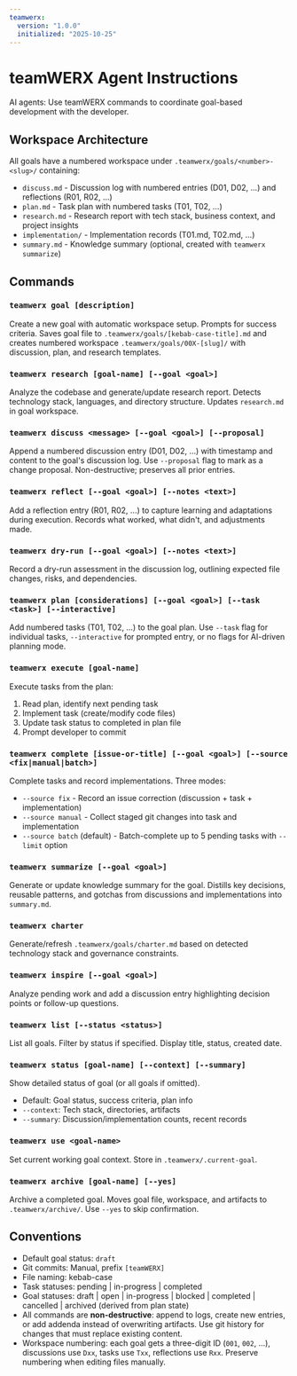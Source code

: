 ```yaml
---
teamwerx:
  version: "1.0.0"
  initialized: "2025-10-25"
---
```



# teamWERX Agent Instructions

AI agents: Use teamWERX commands to coordinate goal-based development with the developer.

## Workspace Architecture

All goals have a numbered workspace under `.teamwerx/goals/<number>-<slug>/` containing:
- `discuss.md` - Discussion log with numbered entries (D01, D02, ...) and reflections (R01, R02, ...)
- `plan.md` - Task plan with numbered tasks (T01, T02, ...)
- `research.md` - Research report with tech stack, business context, and project insights
- `implementation/` - Implementation records (T01.md, T02.md, ...)
- `summary.md` - Knowledge summary (optional, created with `teamwerx summarize`)

## Commands

### `teamwerx goal [description]`
Create a new goal with automatic workspace setup. Prompts for success criteria. Saves goal file to `.teamwerx/goals/[kebab-case-title].md` and creates numbered workspace `.teamwerx/goals/00X-[slug]/` with discussion, plan, and research templates.

### `teamwerx research [goal-name] [--goal <goal>]`
Analyze the codebase and generate/update research report. Detects technology stack, languages, and directory structure. Updates `research.md` in goal workspace.

### `teamwerx discuss <message> [--goal <goal>] [--proposal]`
Append a numbered discussion entry (D01, D02, ...) with timestamp and content to the goal's discussion log. Use `--proposal` flag to mark as a change proposal. Non-destructive; preserves all prior entries.

### `teamwerx reflect [--goal <goal>] [--notes <text>]`
Add a reflection entry (R01, R02, ...) to capture learning and adaptations during execution. Records what worked, what didn't, and adjustments made.

### `teamwerx dry-run [--goal <goal>] [--notes <text>]`
Record a dry-run assessment in the discussion log, outlining expected file changes, risks, and dependencies.

### `teamwerx plan [considerations] [--goal <goal>] [--task <task>] [--interactive]`
Add numbered tasks (T01, T02, ...) to the goal plan. Use `--task` flag for individual tasks, `--interactive` for prompted entry, or no flags for AI-driven planning mode.

### `teamwerx execute [goal-name]`
Execute tasks from the plan:
1. Read plan, identify next pending task
2. Implement task (create/modify code files)
3. Update task status to completed in plan file
4. Prompt developer to commit

### `teamwerx complete [issue-or-title] [--goal <goal>] [--source <fix|manual|batch>]`
Complete tasks and record implementations. Three modes:
- `--source fix` - Record an issue correction (discussion + task + implementation)
- `--source manual` - Collect staged git changes into task and implementation
- `--source batch` (default) - Batch-complete up to 5 pending tasks with `--limit` option

### `teamwerx summarize [--goal <goal>]`
Generate or update knowledge summary for the goal. Distills key decisions, reusable patterns, and gotchas from discussions and implementations into `summary.md`.

### `teamwerx charter`
Generate/refresh `.teamwerx/goals/charter.md` based on detected technology stack and governance constraints.

### `teamwerx inspire [--goal <goal>]`
Analyze pending work and add a discussion entry highlighting decision points or follow-up questions.

### `teamwerx list [--status <status>]`
List all goals. Filter by status if specified. Display title, status, created date.

### `teamwerx status [goal-name] [--context] [--summary]`
Show detailed status of goal (or all goals if omitted).
- Default: Goal status, success criteria, plan info
- `--context`: Tech stack, directories, artifacts
- `--summary`: Discussion/implementation counts, recent records

### `teamwerx use <goal-name>`
Set current working goal context. Store in `.teamwerx/.current-goal`.


### `teamwerx archive [goal-name] [--yes]`
Archive a completed goal. Moves goal file, workspace, and artifacts to `.teamwerx/archive/`. Use `--yes` to skip confirmation.

## Conventions
- Default goal status: `draft`
- Git commits: Manual, prefix `[teamWERX]`
- File naming: kebab-case
- Task statuses: pending | in-progress | completed
- Goal statuses: draft | open | in-progress | blocked | completed | cancelled | archived (derived from plan state)
- All commands are **non-destructive**: append to logs, create new entries, or add addenda instead of overwriting artifacts. Use git history for changes that must replace existing content.
- Workspace numbering: each goal gets a three-digit ID (`001`, `002`, ...), discussions use `Dxx`, tasks use `Txx`, reflections use `Rxx`. Preserve numbering when editing files manually.
